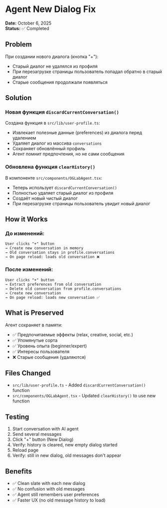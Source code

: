 # Agent New Dialog Fix

**Date:** October 6, 2025  
**Status:** ✅ Completed

## Problem

При создании нового диалога (кнопка "+"):
- Старый диалог не удалялся из профиля
- При перезагрузке страницы пользователь попадал обратно в старый диалог
- Старые сообщения продолжали появляться

## Solution

### Новая функция `discardCurrentConversation()`

Создана функция в `src/lib/user-profile.ts`:
- Извлекает полезные данные (preferences) из диалога перед удалением
- Удаляет диалог из массива `conversations`
- Сохраняет обновлённый профиль
- Агент помнит предпочтения, но не сами сообщения

### Обновлена функция `clearHistory()`

В компоненте `src/components/OGLabAgent.tsx`:
- Теперь использует `discardCurrentConversation()`
- Полностью удаляет старый диалог из профиля
- Создаёт новый чистый диалог
- При перезагрузке страницы пользователь увидит новый диалог

## How it Works

### До изменений:
```
User clicks "+" button
→ Create new conversation in memory
→ Old conversation stays in profile.conversations
→ On page reload: loads old conversation ❌
```

### После изменений:
```
User clicks "+" button
→ Extract preferences from old conversation
→ Delete old conversation from profile.conversations
→ Create new conversation
→ On page reload: loads new conversation ✅
```

## What is Preserved

Агент сохраняет в памяти:
- ✅ Предпочитаемые эффекты (relax, creative, social, etc.)
- ✅ Упомянутые сорта
- ✅ Уровень опыта (beginner/expert)
- ✅ Интересы пользователя
- ❌ Старые сообщения (удаляются)

## Files Changed

- `src/lib/user-profile.ts` - Added `discardCurrentConversation()` function
- `src/components/OGLabAgent.tsx` - Updated `clearHistory()` to use new function

## Testing

1. Start conversation with AI agent
2. Send several messages
3. Click "+" button (New Dialog)
4. Verify: history is cleared, new empty dialog started
5. Reload page
6. Verify: still in new dialog, old messages don't appear

## Benefits

- ✅ Clean slate with each new dialog
- ✅ No confusion with old messages
- ✅ Agent still remembers user preferences
- ✅ Faster UX (no old message history to load)
